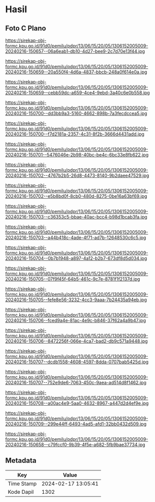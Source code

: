# Hasil

## Foto C Plano

https://sirekap-obj-formc.kpu.go.id/91d0/pemilu/pdpr/13/06/15/20/05/1306152005009-20240216-150657--06a6eab1-db10-4d27-bee9-2c7d70e13f44.jpg

https://sirekap-obj-formc.kpu.go.id/91d0/pemilu/pdpr/13/06/15/20/05/1306152005009-20240216-150659--20a550f4-4d6a-4837-bbcb-248a0f614e0a.jpg

https://sirekap-obj-formc.kpu.go.id/91d0/pemilu/pdpr/13/06/15/20/05/1306152005009-20240216-150659--cebb59dc-a659-4ce4-9ebd-3a40c6e0b558.jpg

https://sirekap-obj-formc.kpu.go.id/91d0/pemilu/pdpr/13/06/15/20/05/1306152005009-20240216-150700--dd3bb9a3-5160-4662-898b-7a3fecdccea5.jpg

https://sirekap-obj-formc.kpu.go.id/91d0/pemilu/pdpr/13/06/15/20/05/1306152005009-20240216-150700--f7d2181a-2357-4c31-8f2b-3666d4431add.jpg

https://sirekap-obj-formc.kpu.go.id/91d0/pemilu/pdpr/13/06/15/20/05/1306152005009-20240216-150701--5476046e-2b98-40bc-be4c-6bc33e8fb622.jpg

https://sirekap-obj-formc.kpu.go.id/91d0/pemilu/pdpr/13/06/15/20/05/1306152005009-20240216-150702--4767b2b5-26d8-4473-8140-9b2daee47529.jpg

https://sirekap-obj-formc.kpu.go.id/91d0/pemilu/pdpr/13/06/15/20/05/1306152005009-20240216-150702--e5b8bd0f-8cb0-480d-8275-0be16a63bf69.jpg

https://sirekap-obj-formc.kpu.go.id/91d0/pemilu/pdpr/13/06/15/20/05/1306152005009-20240216-150703--c36353c5-bbae-40ac-bcc4-b98d1bcab3fa.jpg

https://sirekap-obj-formc.kpu.go.id/91d0/pemilu/pdpr/13/06/15/20/05/1306152005009-20240216-150703--a44b418c-4ade-4f71-ad7b-12648530c6c5.jpg

https://sirekap-obj-formc.kpu.go.id/91d0/pemilu/pdpr/13/06/15/20/05/1306152005009-20240216-150704--0b7b1948-a897-4a12-b2b7-673df8d5d034.jpg

https://sirekap-obj-formc.kpu.go.id/91d0/pemilu/pdpr/13/06/15/20/05/1306152005009-20240216-150705--07f9f45f-64b5-461c-9c7e-8781f1f2137d.jpg

https://sirekap-obj-formc.kpu.go.id/91d0/pemilu/pdpr/13/06/15/20/05/1306152005009-20240216-150705--fefe8e56-3232-4cc3-9aaa-7b24435a94eb.jpg

https://sirekap-obj-formc.kpu.go.id/91d0/pemilu/pdpr/13/06/15/20/05/1306152005009-20240216-150706--fced9a4e-81ac-4e9c-b846-37f62a4a9b47.jpg

https://sirekap-obj-formc.kpu.go.id/91d0/pemilu/pdpr/13/06/15/20/05/1306152005009-20240216-150706--8472256f-066e-4ca7-bad2-db9c571a9448.jpg

https://sirekap-obj-formc.kpu.go.id/91d0/pemilu/pdpr/13/06/15/20/05/1306152005009-20240216-150707--dcdb1558-4608-4597-8dda-0707bab5425d.jpg

https://sirekap-obj-formc.kpu.go.id/91d0/pemilu/pdpr/13/06/15/20/05/1306152005009-20240216-150707--752e9de6-7063-450c-9aea-ad514d8f1462.jpg

https://sirekap-obj-formc.kpu.go.id/91d0/pemilu/pdpr/13/06/15/20/05/1306152005009-20240216-150708--a00ac4e9-5aa0-4632-8967-a447d2d4ef9e.jpg

https://sirekap-obj-formc.kpu.go.id/91d0/pemilu/pdpr/13/06/15/20/05/1306152005009-20240216-150709--299e44ff-6493-4ad5-afd1-32bb0432d509.jpg

https://sirekap-obj-formc.kpu.go.id/91d0/pemilu/pdpr/13/06/15/20/05/1306152005009-20240216-150658--c79fccf0-9b39-4f5e-a682-5fb9bae37734.jpg


## Metadata

| Key        | Value               |
| ---------- | ------------------- |
| Time Stamp | 2024-02-17 13:05:41 |
| Kode Dapil | 1302                |



